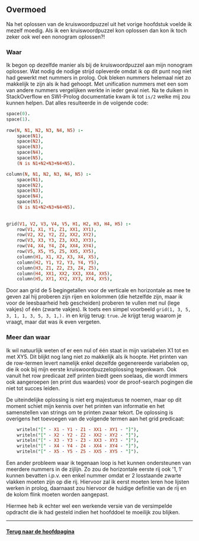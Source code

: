 ## Overmoed

Na het oplossen van de kruiswoordpuzzel uit het vorige hoofdstuk voelde ik mezelf moedig. Als ik een kruiswoordpuzzel kon oplossen dan kon ik toch zeker ook wel een nonogram oplossen?!

### Waar

Ik begon op dezelfde manier als bij de kruiswoordpuzzel aan mijn nonogram oplosser. Wat nodig de nodige strijd opleverde omdat ik op dit punt nog niet had gewerkt met nummers in prolog. Ook bleken nummers helemaal niet zo makkelijk te zijn als ik had gehoopt. Met unification nummers met een som van andere nummers vergelijken werkte in ieder geval niet. Na te duiken in StackOverflow en SWI-Prolog documentatie kwam ik tot `is/2` welke mij zou kunnen helpen. Dat alles resulteerde in de volgende code:

```prolog
space(0).
space(1).
	
row(N, N1, N2, N3, N4, N5) :-
	space(N1),
	space(N2),
	space(N3),
	space(N4),
	space(N5),
	(N is N1+N2+N3+N4+N5).

column(N, N1, N2, N3, N4, N5) :-
	space(N1),
	space(N2),
	space(N3),
	space(N4),
	space(N5),
	(N is N1+N2+N3+N4+N5).
	
	
grid(V1, V2, V3, V4, V5, H1, H2, H3, H4, H5) :-
	row(V1, X1, Y1, Z1, XX1, XY1),
	row(V2, X2, Y2, Z2, XX2, XY2),
	row(V3, X3, Y3, Z3, XX3, XY3),
	row(V4, X4, Y4, Z4, XX4, XY4),
	row(V5, X5, Y5, Z5, XX5, XY5),
	column(H1, X1, X2, X3, X4, X5),
	column(H2, Y1, Y2, Y3, Y4, Y5),
	column(H3, Z1, Z2, Z3, Z4, Z5),
	column(H4, XX1, XX2, XX3, XX4, XX5),
	column(H5, XY1, XY2, XY3, XY4, XY5),
```

Door aan grid de 5 begingetallen voor de verticale en horizontale as mee te geven zal hij proberen zijn rijen en kolommen (die hetzelfde zijn, maar ik voor de leesbaarheid heb gescheiden) proberen te vullen met nul (lege vakjes) of één (zwarte vakjes). Ik toets een simpel voorbeeld `grid(1, 3, 5, 3, 1, 1, 3, 5, 3, 1,).` in en krijg terug: `true`. Je krijgt terug waarom je vraagt, maar dat was ik even vergeten.

### Meer dan waar

Ik wil natuurlijk weten of er een nul of één staat in mijn variabelen X1 tot en met XY5. Dit blijkt nog lang niet zo makkelijk als ik hoopte. Het printen van de row-termen levert namelijk enkel dezelfde gegenereerde variabelen op, die ik ook bij mijn eerste kruiswoordpuzzeloplossing tegenkwam. Ook vanuit het row predicaat zelf printen biedt geen soelaas, die wordt immers ook aangeroepen (en print dus waardes) voor de proof-search pogingen die niet tot succes leiden.

De uiteindelijke oplossing is niet erg majestueus te noemen, maar op dit moment schiet mijn kennis over het printen van informatie en het samenstellen van strings om te printen zwaar tekort. De oplossing is overigens het toevoegen van de volgende termen aan het grid predicaat:
```prolog
	writeln("[" - X1 - Y1 - Z1 - XX1 - XY1 - "]"),
	writeln("[" - X2 - Y2 - Z2 - XX2 - XY2 - "]"),
	writeln("[" - X3 - Y3 - Z3 - XX3 - XY3 - "]"),
	writeln("[" - X4 - Y4 - Z4 - XX4 - XY4 - "]"),
	writeln("[" - X5 - Y5 - Z5 - XX5 - XY5 - "]").
```

Een ander probleem waar ik tegenaan loop is het kunnen ondersteunen van meerdere nummers in de zijlijn. Zo zou de horizontale eerste rij ook '1, 1' kunnen bevatten i.p.v. een enkel nummer omdat er 2 losstaande zwarte vlakken moeten zijn op die rij. Hiervoor zal ik eerst moeten leren hoe lijsten werken in prolog, daarnaast zou hiervoor de huidige definitie van de rij en de kolom flink moeten worden aangepast.

Hiermee heb ik echter wel een werkende versie van de versimpelde opdracht die ik had gesteld indien het hoofddoel te moeilijk zou blijken.

---

#### [Terug naar de hoofdpagina](index.md)
